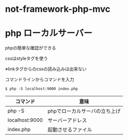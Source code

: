 # not-framework-php-mvc

# php ローカルサーバー

phpの簡単な確認ができる

cssはstyleタグを使う

※linkタグからのcssの読み込みは出来ない


コマンドラインからコマンドを入力

```
$ php -S localhost:9000 index.php
```

|コマンド|意味|
|--|--|
|php -S|phpでローカルサーバの立ち上げ|
|localhost:9000|サーバーアドレス|
|index.php|起動させるファイル|
